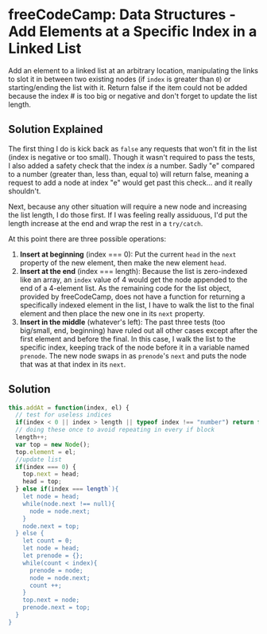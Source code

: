 # freeCodeCamp: Data Structures - Add Elements at a Specific Index in a Linked List

Add an element to a linked list at an arbitrary location, manipulating the links to slot it in between two existing nodes (if `index` is greater than `0`) or starting/ending the list with it. Return false if the item could not be added because the index # is too big or negative and don't forget to update the list length.

## Solution Explained

The first thing I do is kick back as `false` any requests that won't fit in the list (index is negative or too small). Though it wasn't required to pass the tests, I also added a safety check that the index *is* a number. Sadly "e" compared to a number (greater than, less than, equal to) will return false, meaning a request to add a node at index "e" would get past this check... and it really shouldn't.

Next, because any other situation will require a new node and increasing the list length, I do those first. If I was feeling really assiduous, I'd put the length increase at the end and wrap the rest in a `try/catch`.

At this point there are three possible operations:
 1. **Insert at beginning** (index === 0): Put the current `head` in the `next` property of the new element, then make the new element `head`.
 2. **Insert at the end** (index === length): Because the list is zero-indexed like an array, an `index` value of 4 would get the node appended to the end of a 4-element list. As the remaining code for the list object, provided by freeCodeCamp, does not have a function for returning a specifically indexed element in the list, I have to walk the list to the final element and then place the new one in its `next` property.
 3. **Insert in the middle** (whatever's left): The past three tests (too big/small, end, beginning) have ruled out all other cases except after the first element and before the final. In this case, I walk the list to the specific index, keeping track of the node before it in a variable named `prenode`. The new node swaps in as `prenode`'s `next` and puts the node that was at that index in its `next`. 

## Solution
```javascript
this.addAt = function(index, el) {
  // test for useless indices
  if(index < 0 || index > length || typeof index !== "number") return false;
  // doing these once to avoid repeating in every if block
  length++;
  var top = new Node();
  top.element = el;
  //update list
  if(index === 0) {
    top.next = head;
    head = top;
  } else if(index === length`){
    let node = head;
    while(node.next !== null){
      node = node.next;
    }
    node.next = top;
  } else {
    let count = 0;
    let node = head;
    let prenode = {};
    while(count < index){
      prenode = node;
      node = node.next;
      count ++;
    }
    top.next = node;
    prenode.next = top;
  }
}
```